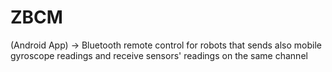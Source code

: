 # ZBCM
(Android App) -> Bluetooth remote control for robots that sends also mobile gyroscope readings and receive sensors' readings on the same channel 
